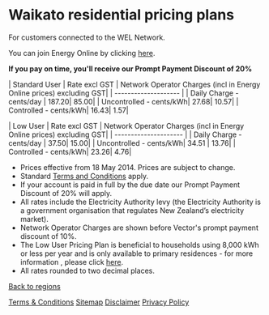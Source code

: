 # Waikato residential pricing plans
For customers connected to the WEL Network.

You can join Energy Online by clicking [here](http://www.energyonline.co.nz/Default.aspx?tabid=98).

**If you pay on time, you'll receive our Prompt Payment Discount of 20%**

| Standard User	| Rate excl GST	| Network Operator Charges (incl in Energy Online prices) excluding GST| 
| -------------------- | 
| Daily Charge - cents/day	| 187.20| 	85.00| 
| Uncontrolled - cents/kWh| 	27.68| 	10.57| 
| Controlled - cents/kWh| 	16.43| 	1.57| 

 

| Low User	| Rate excl GST	| Network Operator Charges (incl in Energy Online prices) excluding GST| 
| --------------------- | 
| Daily Charge - cents/day	| 37.50| 	15.00| 
| Uncontrolled - cents/kWh| 	34.51	| 13.76| 
| Controlled - cents/kWh| 	23.26| 	4.76| 

- Prices effective from 18 May 2014. Prices are subject to change.
- Standard [Terms and Conditions](http://www.energyonline.co.nz/Default.aspx?tabid=169) apply.
- If your account is paid in full by the due date our Prompt Payment Discount of 20% will apply.
- All rates include the Electricity Authority levy (the Electricity Authority is a government organisation that regulates New Zealand’s electricity market).
- Network Operator Charges are shown before Vector's prompt payment discount of 10%.
- The Low User Pricing Plan is beneficial to households using 8,000 kWh or less per year and is only available to primary residences - for more information , please click [here](http://www.energyonline.co.nz/Default.aspx?tabid=148).
- All rates rounded to two decimal places.


[Back to regions](http://www.energyonline.co.nz/residential/pricing_plans/residential_electricity_pricing_plans)

[Terms & Conditions](http://www.energyonline.co.nz/terms)
[Sitemap](http://www.energyonline.co.nz/home/site_map)
[Disclaimer](http://www.energyonline.co.nz/home/site_map/disclaimer)
[Privacy Policy](http://www.energyonline.co.nz/home/site_map/privacy_policy)

